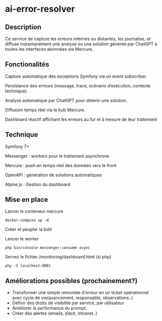 # ai-error-resolver

## Description
Ce service de capture les erreurs internes ou distantes, les journalise, et diffuse instantanément une analyse ou une solution générée par ChatGPT à toutes les interfaces abonnées via Mercure..


## Fonctionalités
Capture automatique des exceptions Symfony via un event subscriber.  

Persistance des erreurs (message, trace, scénario d’exécution, contexte technique).  

Analyse automatique par ChatGPT pour obtenir une solution.  

Diffusion temps réel via le hub Mercure.  

Dashboard réactif affichant les erreurs au fur et à mesure de leur traitement


## Technique
Symfony 7+  

Messenger : workers pour le traitement asynchrone  

Mercure : push en temps réel des données vers le front  

OpenAPI : génération de solutions automatiques  

Alpine.js : Gestion du dashboard  


## Mise en place 
Lancer le conteneur mercure
```
docker-compose up -d 
```

Créer et peupler la bdd  

Lancer le worker 
```
php bin/console messenger:consume async
``` 

Servez le fichier /monitoring/dashboard.html (si php)
``` 
php -S localhost:8001 
```   


## Améliorations possibles (prochainement?)
- Transformer une simple remontée d'erreur en un ticket opérationnel avec cycle de vie(avancement, responsable, observations..)
- Définir des droits de visibilité par service, par utilisateur
- Améliorer la performance du prompt.
- Créer des alertes (emails, slack, intranet..)

